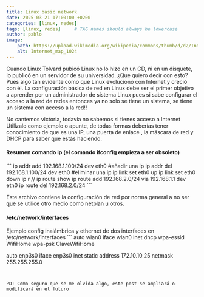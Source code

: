 ```yaml
---
title: Linux basic network 
date: 2025-03-21 17:00:00 +0200
categories: [linux, redes] 
tags: [linux, redes]     # TAG names should always be lowercase
author: pablo
image:
    path: https://upload.wikimedia.org/wikipedia/commons/thumb/d/d2/Internet_map_1024.jpg/1024px-Internet_map_1024.jpg
    alt: Internet_map_1024
---
```


Cuando Linux Tolvard pubicó Linux no lo hizo en un CD, ni en un disquete, lo publicó en un servidor de su universidad. 
¿Que quiero decir con esto? Pues algo tan evidente como que Linux evolucionó con Internet y creció con él. 
La configuración básica de red en Linux debe ser el primer objetivo a aprender por un administrador de sistema Linux 
pues si sabe configurar el acceso a la red de redes entonces ya no solo se tiene un sistema, se tiene un sistema con acceso a la red!! 

No cantemos victoria, todavía no sabemos si tienes acceso a Internet
Utilízalo como ejemplo o apunte, de todas formas deberías tener conocimiento de que es una IP, una puerta de enlace
 , la máscara de red y DHCP para saber que estás haciendo.


<h4>Resumen comando ip (el comando ifconfig empieza a ser obsoleto)</h4>
```
ip addr add 192.168.1.100/24 dev eth0 #añadir una ip
ip addr del 192.168.1.100/24 dev eth0 #eliminar una ip
ip link set eth0 up
ip link set eth0 down
ip r // ip route show 
ip route add 192.168.2.0/24 via 192.168.1.1 dev eth0
ip route del 192.168.2.0/24
```

Este archivo contiene la configuración de red por norma general a no ser que se utilice otro medio como netplan u otros.
<h4>/etc/network/interfaces</h4>
Ejemplo config inalámbrica y ethernet de dos interfaces en /etc/network/interfaces
```
auto wlan0
iface wlan0 inet dhcp
wpa-essid WifiHome
wpa-psk ClaveWifiHome


auto enp3s0
iface enp3s0 inet static
address 172.10.10.25
netmask 255.255.255.0
```


PD: Como seguro que se me olvida algo, este post se ampliará o modificará en el futuro